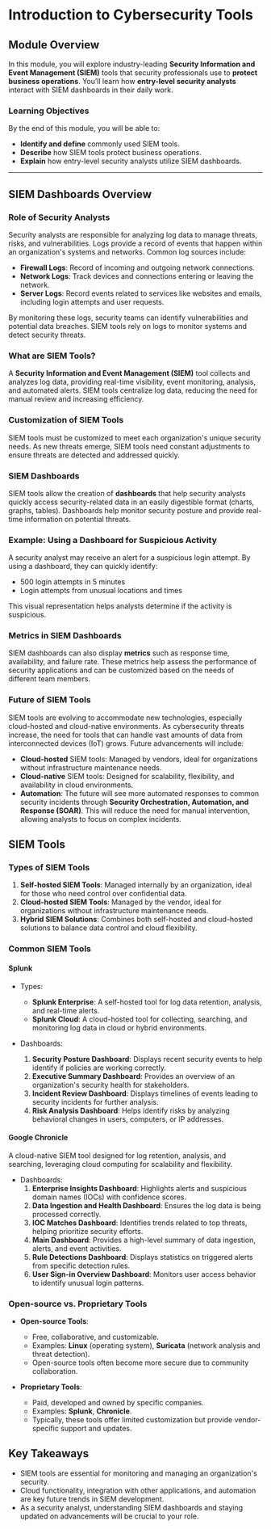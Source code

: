 # **Introduction to Cybersecurity Tools**

## **Module Overview**

In this module, you will explore industry-leading **Security Information and Event Management (SIEM)** tools that security professionals use to **protect business operations**. You’ll learn how **entry-level security analysts** interact with SIEM dashboards in their daily work.

### **Learning Objectives**

By the end of this module, you will be able to:

- **Identify and define** commonly used SIEM tools.
- **Describe** how SIEM tools protect business operations.
- **Explain** how entry-level security analysts utilize SIEM dashboards.

---

## **SIEM Dashboards Overview**

### Role of Security Analysts

Security analysts are responsible for analyzing log data to manage threats, risks, and vulnerabilities. Logs provide a record of events that happen within an organization's systems and networks. Common log sources include:

- **Firewall Logs**: Record of incoming and outgoing network connections.
- **Network Logs**: Track devices and connections entering or leaving the network.
- **Server Logs**: Record events related to services like websites and emails, including login attempts and user requests.

By monitoring these logs, security teams can identify vulnerabilities and potential data breaches. SIEM tools rely on logs to monitor systems and detect security threats.

### What are SIEM Tools?

A **Security Information and Event Management (SIEM)** tool collects and analyzes log data, providing real-time visibility, event monitoring, analysis, and automated alerts. SIEM tools centralize log data, reducing the need for manual review and increasing efficiency.

### Customization of SIEM Tools

SIEM tools must be customized to meet each organization's unique security needs. As new threats emerge, SIEM tools need constant adjustments to ensure threats are detected and addressed quickly.

### SIEM Dashboards

SIEM tools allow the creation of **dashboards** that help security analysts quickly access security-related data in an easily digestible format (charts, graphs, tables). Dashboards help monitor security posture and provide real-time information on potential threats.

### Example: Using a Dashboard for Suspicious Activity

A security analyst may receive an alert for a suspicious login attempt. By using a dashboard, they can quickly identify:

- 500 login attempts in 5 minutes
- Login attempts from unusual locations and times

This visual representation helps analysts determine if the activity is suspicious.

### Metrics in SIEM Dashboards

SIEM dashboards can also display **metrics** such as response time, availability, and failure rate. These metrics help assess the performance of security applications and can be customized based on the needs of different team members.

### Future of SIEM Tools

SIEM tools are evolving to accommodate new technologies, especially cloud-hosted and cloud-native environments. As cybersecurity threats increase, the need for tools that can handle vast amounts of data from interconnected devices (IoT) grows. Future advancements will include:

- **Cloud-hosted** SIEM tools: Managed by vendors, ideal for organizations without infrastructure maintenance needs.
- **Cloud-native** SIEM tools: Designed for scalability, flexibility, and availability in cloud environments.
- **Automation**: The future will see more automated responses to common security incidents through **Security Orchestration, Automation, and Response (SOAR)**. This will reduce the need for manual intervention, allowing analysts to focus on complex incidents.
  



## **SIEM Tools**

### Types of SIEM Tools

1. **Self-hosted SIEM Tools**: Managed internally by an organization, ideal for those who need control over confidential data.
2. **Cloud-hosted SIEM Tools**: Managed by the vendor, ideal for organizations without infrastructure maintenance needs.
3. **Hybrid SIEM Solutions**: Combines both self-hosted and cloud-hosted solutions to balance data control and cloud flexibility.

### Common SIEM Tools

#### Splunk

- Types:
  - **Splunk Enterprise**: A self-hosted tool for log data retention, analysis, and real-time alerts.
  - **Splunk Cloud**: A cloud-hosted tool for collecting, searching, and monitoring log data in cloud or hybrid environments.

- Dashboards:
  1. **Security Posture Dashboard**: Displays recent security events to help identify if policies are working correctly.
  2. **Executive Summary Dashboard**: Provides an overview of an organization's security health for stakeholders.
  3. **Incident Review Dashboard**: Displays timelines of events leading to security incidents for further analysis.
  4. **Risk Analysis Dashboard**: Helps identify risks by analyzing behavioral changes in users, computers, or IP addresses.

#### Google Chronicle

A cloud-native SIEM tool designed for log retention, analysis, and searching, leveraging cloud computing for scalability and flexibility.

- Dashboards:
  1. **Enterprise Insights Dashboard**: Highlights alerts and suspicious domain names (IOCs) with confidence scores.
  2. **Data Ingestion and Health Dashboard**: Ensures the log data is being processed correctly.
  3. **IOC Matches Dashboard**: Identifies trends related to top threats, helping prioritize security efforts.
  4. **Main Dashboard**: Provides a high-level summary of data ingestion, alerts, and event activities.
  5. **Rule Detections Dashboard**: Displays statistics on triggered alerts from specific detection rules.
  6. **User Sign-in Overview Dashboard**: Monitors user access behavior to identify unusual login patterns.

### Open-source vs. Proprietary Tools

- **Open-source Tools**:
  - Free, collaborative, and customizable.
  - Examples: **Linux** (operating system), **Suricata** (network analysis and threat detection).
  - Open-source tools often become more secure due to community collaboration.

- **Proprietary Tools**:
  - Paid, developed and owned by specific companies.
  - Examples: **Splunk**, **Chronicle**.
  - Typically, these tools offer limited customization but provide vendor-specific support and updates.

## **Key Takeaways**

- SIEM tools are essential for monitoring and managing an organization's security.
- Cloud functionality, integration with other applications, and automation are key future trends in SIEM development.
- As a security analyst, understanding SIEM dashboards and staying updated on advancements will be crucial to your role.
